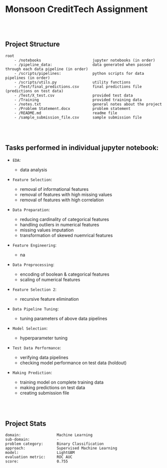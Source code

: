 # Monsoon CreditTech Assignment

<br>
<br>

## Project Structure

```
root
    - /notebooks                       jupyter notebooks (in order)
    - /pipeline_data:                  data generated when passed through each data pipeline (in order)
    - /scripts/pipelines:              python scripts for data pipelines (in order)
    - /scripts/utils.py                utility functions
    - /Test/final_predictions.csv      final predictions file (predictions on test data)
    - /Test/X_test.csv                 provided test data
    - /Training                        provided training data
    - /notes.txt                       general notes about the project
    - /Problem Statement.docx          problem statement
    - /README.md                       readme file
    - /sample_submission_file.csv      sample submission file

```

<br>
<br>

## Tasks performed in individual jupyter notebook:

- `EDA`:
    - data analysis

- `Feature Selection`:
    - removal of informational features
    - removal of features with high missing values
    - removal of features with high correlation

- `Data Preparation`:
    - reducing cardinality of categorical features
    - handling outliers in numerical features
    - missing values imputation
    - transformation of skewed nuemrical features

- `Feature Engineering`:
    - na

- `Data Preprocessing`:
    - encoding of boolean & categorical features
    - scaling of numerical features

- `Feature Selection 2`:
    - recursive feature elimination

- `Data Pipeline Tuning`:
    - tuning parameters of above data pipelines

- `Model Selection`:
    - hyperparameter tuning

- `Test Data Performance`:
    - verifying data pipelines
    - checking model performance on test data (holdout)

- `Making Prediction`:
    - training model on complete training data
    - making predictions on test data
    - creating submission file

<br>
<br>

## Project Stats

```
domain:                Machine Learning
sub-domain:            -
problem category:      Binary Classification
approach:              Supervised Machine Learning
model:                 LightGBM
evaluation metric:     ROC AUC
score:                 0.755
```
